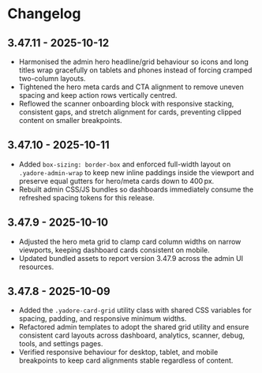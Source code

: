 # Changelog

## 3.47.11 - 2025-10-12
- Harmonised the admin hero headline/grid behaviour so icons and long titles wrap gracefully on tablets and phones instead of forcing cramped two-column layouts.
- Tightened the hero meta cards and CTA alignment to remove uneven spacing and keep action rows vertically centred.
- Reflowed the scanner onboarding block with responsive stacking, consistent gaps, and stretch alignment for cards, preventing clipped content on smaller breakpoints.

## 3.47.10 - 2025-10-11
- Added `box-sizing: border-box` and enforced full-width layout on `.yadore-admin-wrap` to keep new inline paddings inside the viewport and preserve equal gutters for hero/meta cards down to 400 px.
- Rebuilt admin CSS/JS bundles so dashboards immediately consume the refreshed spacing tokens for this release.

## 3.47.9 - 2025-10-10
- Adjusted the hero meta grid to clamp card column widths on narrow viewports, keeping dashboard cards consistent on mobile.
- Updated bundled assets to report version 3.47.9 across the admin UI resources.

## 3.47.8 - 2025-10-09
- Added the `.yadore-card-grid` utility class with shared CSS variables for spacing, padding, and responsive minimum widths.
- Refactored admin templates to adopt the shared grid utility and ensure consistent card layouts across dashboard, analytics, scanner, debug, tools, and settings pages.
- Verified responsive behaviour for desktop, tablet, and mobile breakpoints to keep card alignments stable regardless of content.
